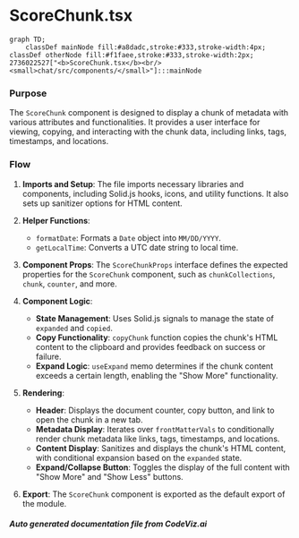 # ScoreChunk.tsx

```mermaid
graph TD;
    classDef mainNode fill:#a8dadc,stroke:#333,stroke-width:4px;
classDef otherNode fill:#f1faee,stroke:#333,stroke-width:2px;
2736022527["<b>ScoreChunk.tsx</b><br/><small>chat/src/components/</small>"]:::mainNode

```
### Purpose
The `ScoreChunk` component is designed to display a chunk of metadata with various attributes and functionalities. It provides a user interface for viewing, copying, and interacting with the chunk data, including links, tags, timestamps, and locations.

### Flow
1. **Imports and Setup**: The file imports necessary libraries and components, including Solid.js hooks, icons, and utility functions. It also sets up sanitizer options for HTML content.

2. **Helper Functions**:
   - `formatDate`: Formats a `Date` object into `MM/DD/YYYY`.
   - `getLocalTime`: Converts a UTC date string to local time.

3. **Component Props**: The `ScoreChunkProps` interface defines the expected properties for the `ScoreChunk` component, such as `chunkCollections`, `chunk`, `counter`, and more.

4. **Component Logic**:
   - **State Management**: Uses Solid.js signals to manage the state of `expanded` and `copied`.
   - **Copy Functionality**: `copyChunk` function copies the chunk's HTML content to the clipboard and provides feedback on success or failure.
   - **Expand Logic**: `useExpand` memo determines if the chunk content exceeds a certain length, enabling the "Show More" functionality.

5. **Rendering**:
   - **Header**: Displays the document counter, copy button, and link to open the chunk in a new tab.
   - **Metadata Display**: Iterates over `frontMatterVals` to conditionally render chunk metadata like links, tags, timestamps, and locations.
   - **Content Display**: Sanitizes and displays the chunk's HTML content, with conditional expansion based on the `expanded` state.
   - **Expand/Collapse Button**: Toggles the display of the full content with "Show More" and "Show Less" buttons.

6. **Export**: The `ScoreChunk` component is exported as the default export of the module.

##### Auto generated documentation file from CodeViz.ai
